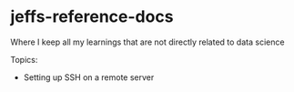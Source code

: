 # jeffs-reference-docs
Where I keep all my learnings that are not directly related to data science


Topics:
- Setting up SSH on a remote server
